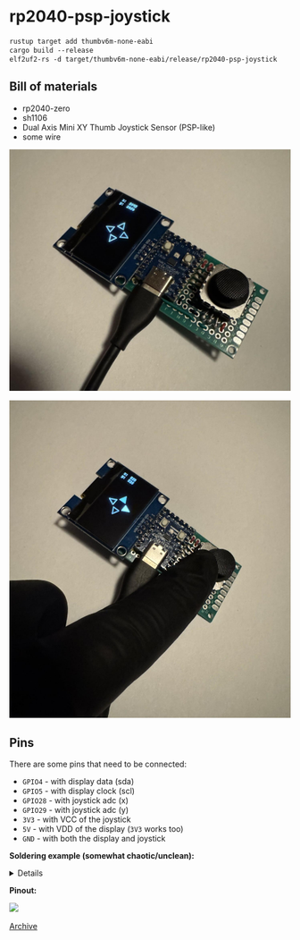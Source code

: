 # rp2040-psp-joystick

```
rustup target add thumbv6m-none-eabi
cargo build --release
elf2uf2-rs -d target/thumbv6m-none-eabi/release/rp2040-psp-joystick
```

## Bill of materials

- rp2040-zero
- sh1106
- Dual Axis Mini XY Thumb Joystick Sensor (PSP-like)
- some wire

[![](docs/device.jpg)](docs/device.jpg)

[![](docs/usage.jpg)](docs/usage.jpg)

## Pins

There are some pins that need to be connected:

- `GPIO4` - with display data (sda)
- `GPIO5` - with display clock (scl)
- `GPIO28` - with joystick adc (x)
- `GPIO29` - with joystick adc (y)
- `3V3` - with VCC of the joystick
- `5V` - with VDD of the display (`3V3` works too)
- `GND` - with both the display and joystick

**Soldering example (somewhat chaotic/unclean):**

<details>

[![](docs/wires.jpg)](docs/wires.jpg)

</details>

**Pinout:**

![](https://www.waveshare.com/img/devkit/RP2040-Zero/RP2040-Zero-details-7.jpg)

[Archive](https://web.archive.org/web/20241228234716if_/https://www.waveshare.com/img/devkit/RP2040-Zero/RP2040-Zero-details-7.jpg)
